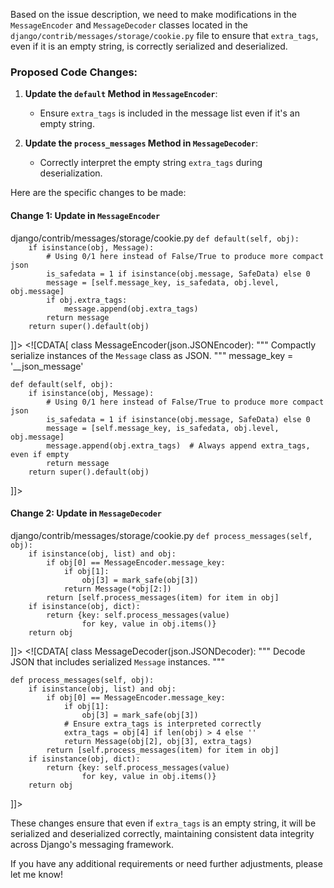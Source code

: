 Based on the issue description, we need to make modifications in the `MessageEncoder` and `MessageDecoder` classes located in the `django/contrib/messages/storage/cookie.py` file to ensure that `extra_tags`, even if it is an empty string, is correctly serialized and deserialized.

### Proposed Code Changes:

1. **Update the `default` Method in `MessageEncoder`**:
    - Ensure `extra_tags` is included in the message list even if it's an empty string.
   
2. **Update the `process_messages` Method in `MessageDecoder`**:
    - Correctly interpret the empty string `extra_tags` during deserialization.

Here are the specific changes to be made:

#### Change 1: Update in `MessageEncoder`

<change>
<file change-number-for-this-file="1">django/contrib/messages/storage/cookie.py</file>
<original line-count="12" no-ellipsis="true"><![CDATA[
class MessageEncoder(json.JSONEncoder):
    """
    Compactly serialize instances of the ``Message`` class as JSON.
    """
    message_key = '__json_message'

    def default(self, obj):
        if isinstance(obj, Message):
            # Using 0/1 here instead of False/True to produce more compact json
            is_safedata = 1 if isinstance(obj.message, SafeData) else 0
            message = [self.message_key, is_safedata, obj.level, obj.message]
            if obj.extra_tags:
                message.append(obj.extra_tags)
            return message
        return super().default(obj)
]]></original>
<modified no-ellipsis="true"><![CDATA[
class MessageEncoder(json.JSONEncoder):
    """
    Compactly serialize instances of the ``Message`` class as JSON.
    """
    message_key = '__json_message'

    def default(self, obj):
        if isinstance(obj, Message):
            # Using 0/1 here instead of False/True to produce more compact json
            is_safedata = 1 if isinstance(obj.message, SafeData) else 0
            message = [self.message_key, is_safedata, obj.level, obj.message]
            message.append(obj.extra_tags)  # Always append extra_tags, even if empty
            return message
        return super().default(obj)
]]></modified>
</change>

#### Change 2: Update in `MessageDecoder`

<change>
<file change-number-for-this-file="2">django/contrib/messages/storage/cookie.py</file>
<original line-count="14" no-ellipsis="true"><![CDATA[
class MessageDecoder(json.JSONDecoder):
    """
    Decode JSON that includes serialized ``Message`` instances.
    """

    def process_messages(self, obj):
        if isinstance(obj, list) and obj:
            if obj[0] == MessageEncoder.message_key:
                if obj[1]:
                    obj[3] = mark_safe(obj[3])
                return Message(*obj[2:])
            return [self.process_messages(item) for item in obj]
        if isinstance(obj, dict):
            return {key: self.process_messages(value)
                    for key, value in obj.items()}
        return obj
]]></original>
<modified no-ellipsis="true"><![CDATA[
class MessageDecoder(json.JSONDecoder):
    """
    Decode JSON that includes serialized ``Message`` instances.
    """

    def process_messages(self, obj):
        if isinstance(obj, list) and obj:
            if obj[0] == MessageEncoder.message_key:
                if obj[1]:
                    obj[3] = mark_safe(obj[3])
                # Ensure extra_tags is interpreted correctly
                extra_tags = obj[4] if len(obj) > 4 else ''
                return Message(obj[2], obj[3], extra_tags)
            return [self.process_messages(item) for item in obj]
        if isinstance(obj, dict):
            return {key: self.process_messages(value)
                    for key, value in obj.items()}
        return obj
]]></modified>
</change>

These changes ensure that even if `extra_tags` is an empty string, it will be serialized and deserialized correctly, maintaining consistent data integrity across Django's messaging framework.

If you have any additional requirements or need further adjustments, please let me know!